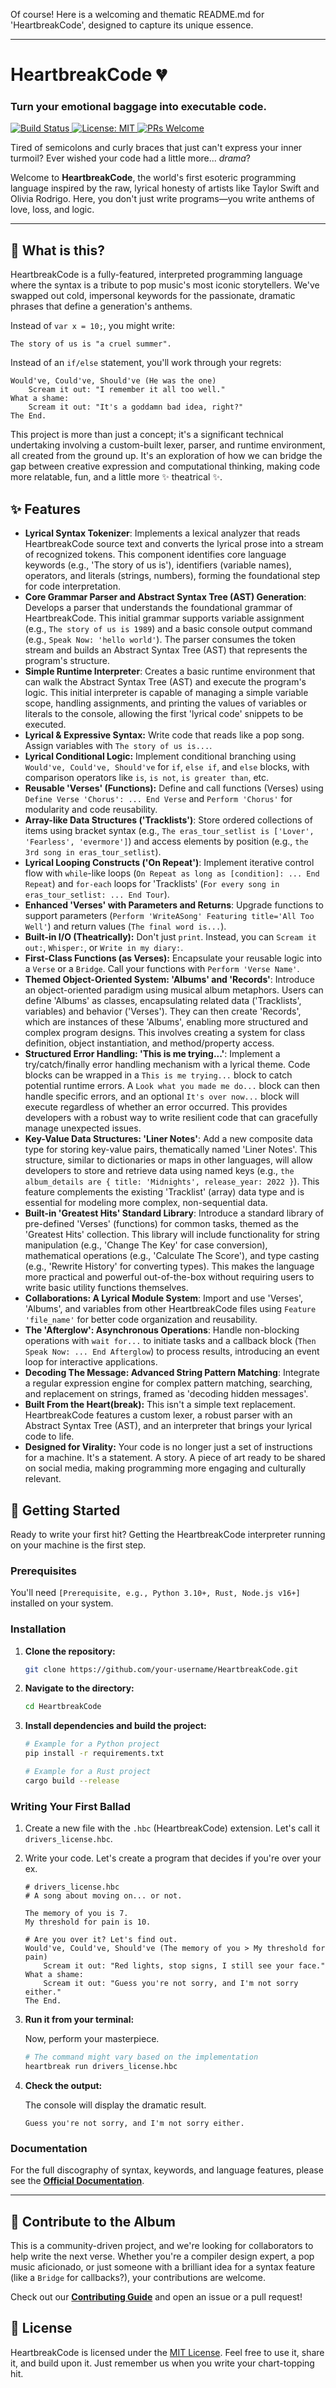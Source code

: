 Of course! Here is a welcoming and thematic README.md for 'HeartbreakCode', designed to capture its unique essence.

---

# HeartbreakCode 💔

### Turn your emotional baggage into executable code.

[
![Build Status](https://img.shields.io/badge/build-passing-brightgreen)
](https://github.com/your-username/HeartbreakCode)
[
![License: MIT](https://img.shields.io/badge/License-MIT-yellow.svg)
](https://opensource.org/licenses/MIT)
[
![PRs Welcome](https://img.shields.io/badge/PRs-welcome-brightgreen.svg)
](https://github.com/your-username/HeartbreakCode/pulls)

Tired of semicolons and curly braces that just can't express your inner turmoil? Ever wished your code had a little more... *drama*?

Welcome to **HeartbreakCode**, the world's first esoteric programming language inspired by the raw, lyrical honesty of artists like Taylor Swift and Olivia Rodrigo. Here, you don't just write programs—you write anthems of love, loss, and logic.

---

## 🎤 What is this?

HeartbreakCode is a fully-featured, interpreted programming language where the syntax is a tribute to pop music's most iconic storytellers. We've swapped out cold, impersonal keywords for the passionate, dramatic phrases that define a generation's anthems.

Instead of `var x = 10;`, you might write:
```
The story of us is "a cruel summer".
```
Instead of an `if/else` statement, you'll work through your regrets:
```
Would've, Could've, Should've (He was the one)
    Scream it out: "I remember it all too well."
What a shame:
    Scream it out: "It's a goddamn bad idea, right?"
The End.
```

This project is more than just a concept; it's a significant technical undertaking involving a custom-built lexer, parser, and runtime environment, all created from the ground up. It's an exploration of how we can bridge the gap between creative expression and computational thinking, making code more relatable, fun, and a little more ✨ theatrical ✨.

## ✨ Features

*   **Lyrical Syntax Tokenizer**: Implements a lexical analyzer that reads HeartbreakCode source text and converts the lyrical prose into a stream of recognized tokens. This component identifies core language keywords (e.g., 'The story of us is'), identifiers (variable names), operators, and literals (strings, numbers), forming the foundational step for code interpretation.
*   **Core Grammar Parser and Abstract Syntax Tree (AST) Generation**: Develops a parser that understands the foundational grammar of HeartbreakCode. This initial grammar supports variable assignment (e.g., `The story of us is 1989`) and a basic console output command (e.g., `Speak Now: 'hello world'`). The parser consumes the token stream and builds an Abstract Syntax Tree (AST) that represents the program's structure.
*   **Simple Runtime Interpreter**: Creates a basic runtime environment that can walk the Abstract Syntax Tree (AST) and execute the program's logic. This initial interpreter is capable of managing a simple variable scope, handling assignments, and printing the values of variables or literals to the console, allowing the first 'lyrical code' snippets to be executed.
*   **Lyrical & Expressive Syntax:** Write code that reads like a pop song. Assign variables with `The story of us is...`.
*   **Lyrical Conditional Logic:** Implement conditional branching using `Would've, Could've, Should've` for `if`, `else if`, and `else` blocks, with comparison operators like `is`, `is not`, `is greater than`, etc.
*   **Reusable 'Verses' (Functions):** Define and call functions (Verses) using `Define Verse 'Chorus': ... End Verse` and `Perform 'Chorus'` for modularity and code reusability.
*   **Array-like Data Structures ('Tracklists')**: Store ordered collections of items using bracket syntax (e.g., `The eras_tour_setlist is ['Lover', 'Fearless', 'evermore']`) and access elements by position (e.g., `the 3rd song in eras_tour_setlist`).
*   **Lyrical Looping Constructs ('On Repeat')**: Implement iterative control flow with `while`-like loops (`On Repeat as long as [condition]: ... End Repeat`) and `for-each` loops for 'Tracklists' (`For every song in eras_tour_setlist: ... End Tour`).
*   **Enhanced 'Verses' with Parameters and Returns**: Upgrade functions to support parameters (`Perform 'WriteASong' Featuring title='All Too Well'`) and return values (`The final word is...`).
*   **Built-in I/O (Theatrically):** Don't just `print`. Instead, you can `Scream it out:`, `Whisper:`, or `Write in my diary:`.
*   **First-Class Functions (as Verses):** Encapsulate your reusable logic into a `Verse` or a `Bridge`. Call your functions with `Perform 'Verse Name'`.
*   **Themed Object-Oriented System: 'Albums' and 'Records'**: Introduce an object-oriented paradigm using musical album metaphors. Users can define 'Albums' as classes, encapsulating related data ('Tracklists', variables) and behavior ('Verses'). They can then create 'Records', which are instances of these 'Albums', enabling more structured and complex program designs. This involves creating a system for class definition, object instantiation, and method/property access.
*   **Structured Error Handling: 'This is me trying...'**: Implement a try/catch/finally error handling mechanism with a lyrical theme. Code blocks can be wrapped in a `This is me trying...` block to catch potential runtime errors. A `Look what you made me do...` block can then handle specific errors, and an optional `It's over now...` block will execute regardless of whether an error occurred. This provides developers with a robust way to write resilient code that can gracefully manage unexpected issues.
*   **Key-Value Data Structures: 'Liner Notes'**: Add a new composite data type for storing key-value pairs, thematically named 'Liner Notes'. This structure, similar to dictionaries or maps in other languages, will allow developers to store and retrieve data using named keys (e.g., `the album_details are { title: 'Midnights', release_year: 2022 }`). This feature complements the existing 'Tracklist' (array) data type and is essential for modeling more complex, non-sequential data.
*   **Built-in 'Greatest Hits' Standard Library**: Introduce a standard library of pre-defined 'Verses' (functions) for common tasks, themed as the 'Greatest Hits' collection. This library will include functionality for string manipulation (e.g., 'Change The Key' for case conversion), mathematical operations (e.g., 'Calculate The Score'), and type casting (e.g., 'Rewrite History' for converting types). This makes the language more practical and powerful out-of-the-box without requiring users to write basic utility functions themselves.
*   **Collaborations: A Lyrical Module System**: Import and use 'Verses', 'Albums', and variables from other HeartbreakCode files using `Feature 'file_name'` for better code organization and reusability.
*   **The 'Afterglow': Asynchronous Operations**: Handle non-blocking operations with `wait for...` to initiate tasks and a callback block (`Then Speak Now: ... End Afterglow`) to process results, introducing an event loop for interactive applications.
*   **Decoding The Message: Advanced String Pattern Matching**: Integrate a regular expression engine for complex pattern matching, searching, and replacement on strings, framed as 'decoding hidden messages'.
*   **Built From the Heart(break):** This isn't a simple text replacement. HeartbreakCode features a custom lexer, a robust parser with an Abstract Syntax Tree (AST), and an interpreter that brings your lyrical code to life.
*   **Designed for Virality:** Your code is no longer just a set of instructions for a machine. It's a statement. A story. A piece of art ready to be shared on social media, making programming more engaging and culturally relevant.

## 🚀 Getting Started

Ready to write your first hit? Getting the HeartbreakCode interpreter running on your machine is the first step.

### Prerequisites

You'll need `[Prerequisite, e.g., Python 3.10+, Rust, Node.js v16+]` installed on your system.

### Installation

1.  **Clone the repository:**
    ```sh
    git clone https://github.com/your-username/HeartbreakCode.git
    ```

2.  **Navigate to the directory:**
    ```sh
    cd HeartbreakCode
    ```

3.  **Install dependencies and build the project:**
    ```sh
    # Example for a Python project
    pip install -r requirements.txt

    # Example for a Rust project
    cargo build --release
    ```

### Writing Your First Ballad

1.  Create a new file with the `.hbc` (HeartbreakCode) extension. Let's call it `drivers_license.hbc`.

2.  Write your code. Let's create a program that decides if you're over your ex.

    ```hbc
    # drivers_license.hbc
    # A song about moving on... or not.

    The memory of you is 7.
    My threshold for pain is 10.

    # Are you over it? Let's find out.
    Would've, Could've, Should've (The memory of you > My threshold for pain)
        Scream it out: "Red lights, stop signs, I still see your face."
    What a shame:
        Scream it out: "Guess you're not sorry, and I'm not sorry either."
    The End.
    ```

3.  **Run it from your terminal:**

    Now, perform your masterpiece.

    ```sh
    # The command might vary based on the implementation
    heartbreak run drivers_license.hbc
    ```

4.  **Check the output:**

    The console will display the dramatic result.

    ```
    Guess you're not sorry, and I'm not sorry either.
    ```

### Documentation

For the full discography of syntax, keywords, and language features, please see the [**Official Documentation**](link-to-docs-or-wiki).

---

## 🤝 Contribute to the Album

This is a community-driven project, and we're looking for collaborators to help write the next verse. Whether you're a compiler design expert, a pop music aficionado, or just someone with a brilliant idea for a syntax feature (like a `Bridge` for callbacks?), your contributions are welcome.

Check out our [**Contributing Guide**](CONTRIBUTING.md) and open an issue or a pull request!

## 📜 License

HeartbreakCode is licensed under the [MIT License](LICENSE). Feel free to use it, share it, and build upon it. Just remember us when you write your chart-topping hit.